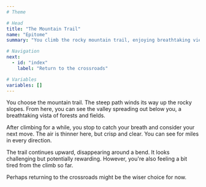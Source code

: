 ```yaml
---
# Theme

# Head
title: "The Mountain Trail"
name: "Epitome"
summary: "You climb the rocky mountain trail, enjoying breathtaking views of the valley below."

# Navigation
next: 
  - id: "index"
    label: "Return to the crossroads"

# Variables
variables: []
---
```


You choose the mountain trail. The steep path winds its way up the rocky slopes. From here, you can see the valley spreading out below you, a breathtaking vista of forests and fields.

After climbing for a while, you stop to catch your breath and consider your next move. The air is thinner here, but crisp and clear. You can see for miles in every direction.

The trail continues upward, disappearing around a bend. It looks challenging but potentially rewarding. However, you're also feeling a bit tired from the climb so far.

Perhaps returning to the crossroads might be the wiser choice for now.